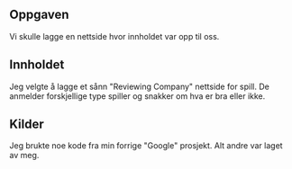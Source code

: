 ## Oppgaven
Vi skulle lagge en nettside hvor innholdet var opp til oss.

## Innholdet
Jeg velgte å lagge et sånn "Reviewing Company" nettside for spill.
De anmelder forskjellige type spiller og snakker om hva er bra eller ikke.

## Kilder
Jeg brukte noe kode fra min forrige "Google" prosjekt. Alt andre var laget av meg.